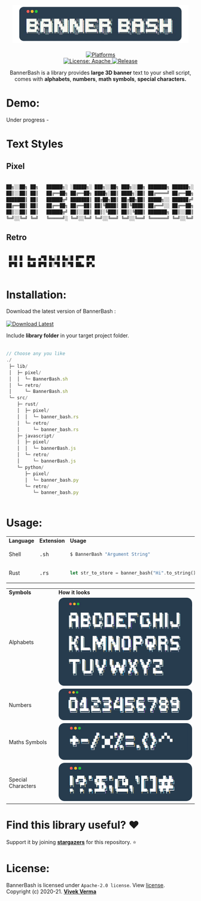 <h2 align="center"> <img src="_markdown/app_repo_title_.png" width="470" /> </h2>

<p align="center">

	
<a href="https://www.google.com/search?q=web">
    <img src="https://img.shields.io/badge/Platforms-Unix Shell | Rust | Javascript | Python-yellow.svg?style=flat-square&color=41607A&logo=WindowsTerminal&logoColor=ffffff"
      alt="Platforms" />
</a>

<br/>
<a href="https://github.com/virtualvivek/BannerBash/blob/master/LICENSE">
    <img src="https://img.shields.io/github/license/vivekverma007/BannerBash.svg?style=flat-square&color=blue"
      alt="License: Apache" />
</a>

<a href="https://github.com/virtualvivek/BannerBash">
    <img src="https://img.shields.io/badge/Release-v1.4-darklime.svg?style=flat-square"
      alt="Release" />
</a>
  
</p>




<p align="center">BannerBash is a library provides <b>large 3D banner</b> text to your shell script, comes with <b>alphabets</b>, <b>numbers</b>, <b>math symbols</b>, <b>special characters.</b></p>

# Demo:
Under progress -

# Text Styles

## Pixel
 
```js
​
██╗░░██╗ ██╗   ██████╗░ ░█████╗░ ███╗░░██╗ ███╗░░██╗ ███████╗ ██████╗░
██║░░██║ ██║   ██╔══██╗ ██╔══██╗ ████╗░██║ ████╗░██║ ██╔════╝ ██╔══██╗
███████║ ██║   ██████╦╝ ███████║ ██╔██╗██║ ██╔██╗██║ █████╗░░ ██████╔╝
██╔══██║ ██║   ██╔══██╗ ██╔══██║ ██║╚████║ ██║╚████║ ██╔══╝░░ ██╔══██╗
██║░░██║ ██║   ██████╦╝ ██║░░██║ ██║░╚███║ ██║░╚███║ ███████╗ ██║░░██║
╚═╝░░╚═╝ ╚═╝   ╚═════╝░ ╚═╝░░╚═╝ ╚═╝░░╚══╝ ╚═╝░░╚══╝ ╚══════╝ ╚═╝░░╚═╝

```

## Retro
 
```js
​
 █░█ █  █▄▄ ▄▀█ █▄░█ █▄░█ █▀▀ █▀█
 █▀█ █  █▄█ █▀█ █░▀█ █░▀█ ██▄ █▀▄
 
```

# Installation: 

Download the latest version of BannerBash :<br/>
<a href="https://github.com/virtualvivek/BannerBash/releases/latest">
  <br/><img src="https://img.shields.io/badge/Download-BannerBash : @latest-darklime.svg?style=for-the-badge&logo=docusign&color=FFCB22" alt="Download Latest" />
</a>

Include **library folder** in your target project folder.
```js

// Choose any you like
./
 ├─ lib/
 │  ├─ pixel/
 │  │  └─ BannerBash.sh
 │  └─ retro/
 │     └─ BannerBash.sh
 └─ src/
    ├─ rust/
    │  ├─ pixel/
    │  │  └─ banner_bash.rs
    │  └─ retro/
    │     └─ banner_bash.rs
    ├─ javascript/
    │  ├─ pixel/
    │  │  └─ bannerBash.js
    │  └─ retro/
    │     └─ bannerBash.js
    └─ python/
       ├─ pixel/
       │  └─ banner_bash.py
       └─ retro/
          └─ banner_bash.py
​
```

# Usage:

<table>
<tr>
  <td><b>Language</b></td>
  <td><b>Extension</b></td>
  <td><b>Usage</b></td>
</tr>
	
<tr>
  <td>Shell</td>
  <td><pre>.sh</pre></td>
  <td>
	
  ```js
  $ BannerBash "Argument String"
  ```
  </td>
</tr>

<tr>
  <td>Rust</td>
  <td><pre>.rs</pre></td>
  <td>
	
  ```rust
  let str_to_store = banner_bash("Hi".to_string())
  ```
  </td>
</tr>

</table>




<table>
<tr>
  <td><b>Symbols</b></td>
  <td><b>How it looks</b></td>
</tr>	
<tr>
  <td>Alphabets</td>
  <td><img src="_markdown/app_repo_alphabets.png" width="400" /></td>
</tr>
<tr>
  <td>Numbers</td>
  <td><img src="_markdown/app_repo_numbers.png" width="400" /></td>
</tr>
<tr>
  <td>Maths Symbols</td>
  <td><img src="_markdown/app_repo_maths_symbols.png" width="400" /></td>
</tr>
<tr>
  <td>Special Characters</td>
  <td><img src="_markdown/app_repo_special_characters.png" width="400" /></td>
</tr>
</table>


# Find this library useful? :heart:
Support it by joining [**stargazers**](https://github.com/virtualvivek/BannerBash/stargazers) for this repository. :star:

# License:

BannerBash is licensed under `Apache-2.0 license`. View [license](https://github.com/virtualvivek/BannerBash/blob/master/LICENSE).<br>
Copyright (c) 2020-21. [**Vivek Verma**](https://github.com/virtualvivek)

